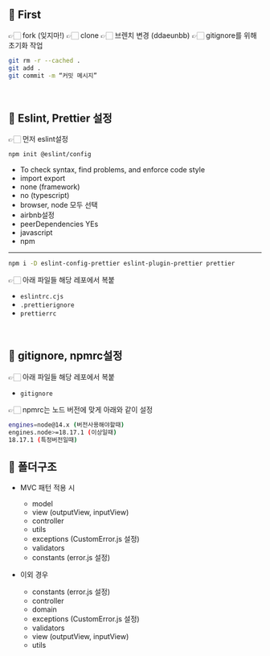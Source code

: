 ## 📌 First

👉🏻 fork (잊지마!)
👉🏻 clone
👉🏻 브렌치 변경 (ddaeunbb)
👉🏻 gitignore를 위해 초기화 작업

```bash
git rm -r --cached .
git add .
git commit -m “커밋 메시지”
```

<br />

## 📌 Eslint, Prettier 설정

👉🏻 먼저 eslint설정

```bash
npm init @eslint/config
```

- To check syntax, find problems, and enforce code style
- import export
- none (framework)
- no (typescript)
- browser, node 모두 선택
- airbnb설정
- peerDependencies YEs
- javascript
- npm
  <br />

---

```bash
npm i -D eslint-config-prettier eslint-plugin-prettier prettier
```

👉🏻 아래 파일들 해당 레포에서 복붙

- `eslintrc.cjs`
- `.prettierignore`
- `prettierrc`

<br/>

## 📌 gitignore, npmrc설정

👉🏻 아래 파일들 해당 레포에서 복붙

- `gitignore`

👉🏻 npmrc는 노드 버전에 맞게 아래와 같이 설정

```bash
engines=node@14.x (버전사용해야할때)
engines.node>=18.17.1 (이상일때)
18.17.1 (특정버전일때)
```

## 📌 폴더구조

- MVC 패턴 적용 시

  - model
  - view (outputView, inputView)
  - controller
  - utils
  - exceptions (CustomError.js 설정)
  - validators
  - constants (error.js 설정)
    <br/>

- 이외 경우
  - constants (error.js 설정)
  - controller
  - domain
  - exceptions (CustomError.js 설정)
  - validators
  - view (outputView, inputView)
  - utils
